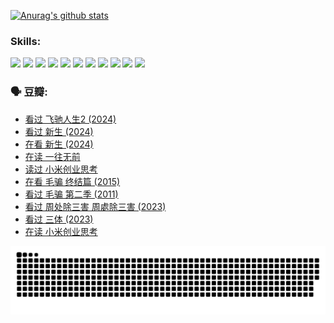 
[![Anurag's github stats](https://github-readme-stats.vercel.app/api?username=w940853815)](https://github.com/anuraghazra/github-readme-stats)

### Skills:

<code><img height="32" src="https://cdn.jsdelivr.net/npm/simple-icons@v5/icons/python.svg"></code>
<code><img height="32" src="https://cdn.jsdelivr.net/npm/simple-icons@v5/icons/javascript.svg"></code>
<code><img height="32" src="https://cdn.jsdelivr.net/npm/simple-icons@v5/icons/django.svg"></code>
<code><img height="32" src="https://cdn.jsdelivr.net/npm/simple-icons@v5/icons/flask.svg"></code>
<code><img height="32" src="https://cdn.jsdelivr.net/npm/simple-icons@v5/icons/vuetify.svg"></code>
<code><img height="32" src="https://cdn.jsdelivr.net/npm/simple-icons@v5/icons/git.svg"></code>
<code><img height="32" src="https://cdn.jsdelivr.net/npm/simple-icons@v5/icons/docker.svg"></code>
<code><img height="32" src="https://cdn.jsdelivr.net/npm/simple-icons@v5/icons/postgresql.svg"></code>
<code><img height="32" src="https://cdn.jsdelivr.net/npm/simple-icons@v5/icons/elasticsearch.svg"></code>
<code><img height="32" src="https://cdn.jsdelivr.net/npm/simple-icons@v5/icons/macos.svg"></code>
<code><img height="32" src="https://cdn.jsdelivr.net/npm/simple-icons@v5/icons/linux.svg"></code>

### 🗣 豆瓣:

<!-- DOUBAN-ACTIVITIES:START -->
- [看过 飞驰人生2‎ (2024)](https://www.douban.com/people/136069238/status/4616048805/?_i=16574689)
- [看过 新生‎ (2024)](https://www.douban.com/people/136069238/status/4612373431/?_i=16574689)
- [在看 新生‎ (2024)](https://www.douban.com/people/136069238/status/4607441062/?_i=16574689)
- [在读 一往无前](https://www.douban.com/people/136069238/status/4590507310/?_i=16574689)
- [读过 小米创业思考](https://www.douban.com/people/136069238/status/4590506983/?_i=16574689)
- [在看 毛骗 终结篇‎ (2015)](https://www.douban.com/people/136069238/status/4581971924/?_i=16574689)
- [看过 毛骗 第二季‎ (2011)](https://www.douban.com/people/136069238/status/4581971810/?_i=16574689)
- [看过 周处除三害 周處除三害‎ (2023)](https://www.douban.com/people/136069238/status/4575646701/?_i=16574689)
- [看过 三体‎ (2023)](https://www.douban.com/people/136069238/status/4574263039/?_i=16574689)
- [在读 小米创业思考](https://www.douban.com/people/136069238/status/4572047905/?_i=16574689)
<!-- DOUBAN-ACTIVITIES:END -->


![Snake animation](https://raw.githubusercontent.com/w940853815/w940853815/output/github-contribution-grid-snake.svg)

<!--
**w940853815/w940853815** is a ✨ _special_ ✨ repository because its `README.md` (this file) appears on your GitHub profile.

Here are some ideas to get you started:

- 🔭 I’m currently working on ...
- 🌱 I’m currently learning ...
- 👯 I’m looking to collaborate on ...
- 🤔 I’m looking for help with ...
- 💬 Ask me about ...
- 📫 How to reach me: ...
- 😄 Pronouns: ...
- ⚡ Fun fact: ...
-->
